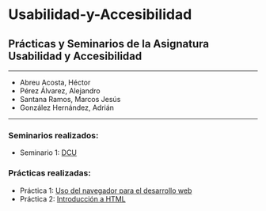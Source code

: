 # Usabilidad-y-Accesibilidad
## Prácticas y Seminarios de la Asignatura Usabilidad y Accesibilidad

* * *

* Abreu Acosta, Héctor
* Pérez Álvarez, Alejandro
* Santana Ramos, Marcos Jesús
* González Hernández, Adrián

* * *

### Seminarios realizados:

* Seminario 1: [DCU](https://github.com/alu0101216775/Usabilidad-y-Accesibilidad/tree/main/Seminario-1)

### Prácticas realizadas:

* Práctica 1: [Uso del navegador para el desarrollo web](https://github.com/alu0101216775/Usabilidad-y-Accesibilidad/tree/main/Practica-1)
* Práctica 2: [Introducción a HTML](https://github.com/alu0101216775/Usabilidad-y-Accesibilidad/tree/main/Practica-2)
